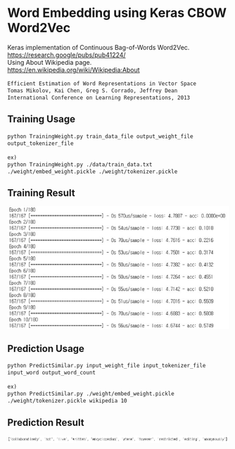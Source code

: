 Word Embedding using Keras CBOW Word2Vec
===========================================

Keras implementation of Continuous Bag-of-Words Word2Vec.  
https://research.google/pubs/pub41224/  
Using About Wikipedia page.  
https://en.wikipedia.org/wiki/Wikipedia:About
	
    Efficient Estimation of Word Representations in Vector Space
    Tomas Mikolov, Kai Chen, Greg S. Corrado, Jeffrey Dean
    International Conference on Learning Representations, 2013

Training Usage
-----

    python TrainingWeight.py train_data_file output_weight_file output_tokenizer_file

    ex)
    python TrainingWeight.py ./data/train_data.txt ./weight/embed_weight.pickle ./weight/tokenizer.pickle

Training Result
-----

![train_result.jpg](./example/train_result.jpg)

Prediction Usage
-----

    python PredictSimilar.py input_weight_file input_tokenizer_file input_word output_word_count

    ex)
    python PredictSimilar.py ./weight/embed_weight.pickle ./weight/tokenizer.pickle wikipedia 10

Prediction Result
-----

![prediction_result.jpg](./example/prediction_result.jpg)
